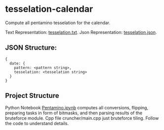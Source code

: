 # tesselation-calendar

Compute all pentamino tesselation for the calendar.

Text Representation: [tesselation.txt](https://github.com/vsevolod-oparin/tesselation-calendar/blob/main/tessellation.txt).
Json Representation: [tesselation.json](https://github.com/vsevolod-oparin/tesselation-calendar/blob/main/tessellation.json).

## JSON Structure:
```
{
  date: {
    pattern: <pattern string>,
    tesselation: <tesselation string>
  }
}
```

## Project Structure

Python Notebook [Pentamino.ipynb](https://github.com/vsevolod-oparin/tesselation-calendar/blob/main/Pentamino.ipynb) computes all conversions, flipping, preparing tasks in form of bitmasks, and then parsing results of the bruteforce module. Cpp file cruncher/main.cpp just bruteforce tiling. Follow the code to understand details.
